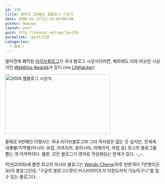 ```yaml
---
id: 238
title: 해외의 2006년 웹블로그 시상식
date: 2006-01-12T12:29:04+09:00
author: Hooney
layout: post
guid: http://hooney.net/wp/?p=238
permalink: /post/238
categories:
  - 블로그
---
```

얼마전에 폐막된 [라이브블로그](http://liveblog.org/blog/i)가 국내 블로그 시상식이라면, 해외에도 이와 비슷한 시상식인 [Webblog Awards](http://2006.bloggies.com/)가 있다.(via [Lifehacker](http://www.lifehacker.com/software/blogging/ask-lifehacker-reader-best-blogging-webapps-147648.php))

<img src="/files/img/2006-01/bloggies.jpg" alt="2006 웹블로그 시상식" height="193" width="340" /> 

올해로 6번째인 이행사는 국내 라이브블로그와 그리 차이점은 없는 듯 싶지만, 전세계 대륙별/지역별(아시아, 유럽, 아프리카, 동아시아, 아메리카, 아랍 등) 최고의 블로그를 뽑는 게 이색적이다. 물론, 모든 블로그가 영어로 작성돼있는 한계가 있다. -_-;

작년(2005)에 뽑힌 최고의 아시아 블로그는 [Wendy Cheng](http://xiaxue.blogspot.com/)(하루 방문객이 7만명이군요)의 블로그인데, &#8220;구글의 블로그스팟이 커스터마이즈가 이정도까지 가능하구나&#8221;를 알수 있는 블로그다.